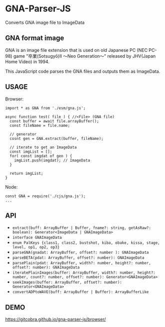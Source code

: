 # GNA-Parser-JS
Converts GNA image file to ImageData


## GNA format image
GNA is an image file extension that is used on old Japanese PC (NEC PC-98) game "卒業(Sotsugyō)II 〜Neo Generation〜" released by JHV(Japan Home Video) in 1994.

This JavaScript code parses the GNA files and outputs them as ImageData.

## USAGE
Browser:
```
import * as GNA from './esm/gna.js';

async function test( file ) { //<File> (GNA file)
  const buffer = await file.arrayBuffer();
  const fileName = file.name;

  // generator
  cosnt gen = GNA.extract(buffer, fileName);

  // iterate to get an ImageData
  const imgList = [];
  for( const imgdat of gen ) {
    imgList.push(imgdat); // ImageData
  }

  return imgList;
}
```

Node:
```
const GNA = require('./cjs/gna.js');
...
```

## API
- `extract(buff: ArrayBuffer | Buffer, fname?: string, getAsRaw?: boolean): Generator<ImageData | GNAImageData>`
- `interface GNAImageData`
- `enum PalKeys {class1, class2, bustshot, kiba, obake, kissa, stage, level, op1, op2, op3}`
- `parseGNA(gnadat: ArrayBuffer, offset?: number ): GNAImageData`
- `parseBETA(pdat: ArrayBuffer, offset?: number): GNAImageData`
- `parsePlain(pdat: ArrayBuffer, width?: number, height?: number, offset?: number): GNAImageData`
- `iteratePlainImages(buffer: ArrayBuffer, width?: number, height?: number, count?: number, offset?: number): Generator<GNAImageData>`
- `seekImages(buffer: ArrayBuffer, offset?: number): Generator<GNAImageData>`
- `convertADPtoWAVE(buff: ArrayBuffer | Buffer): ArrayBufferLike`

## DEMO
https://gitcobra.github.io/gna-parser-js/browser/
